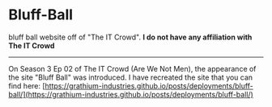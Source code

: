# Bluff-Ball

bluff ball website off of "The IT Crowd". **I do not have any affiliation with The IT Crowd**

---

On Season 3 Ep 02 of The IT Crowd (Are We Not Men), the appearance of the site "Bluff Ball" was introduced. I have recreated the site that you can find here: [https://grathium-industries.github.io/posts/deployments/bluff-ball/](https://grathium-industries.github.io/posts/deployments/bluff-ball/)

